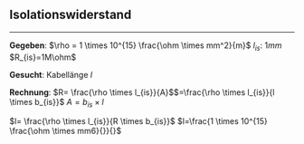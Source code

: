 ## Isolationswiderstand
___
**Gegeben**:
$\rho = 1 \times 10^{15} \frac{\ohm \times mm^2}{m}$
$l_{is}$: $1mm$
$R_{is}=1M\ohm$

**Gesucht**:
Kabellänge $l$

**Rechnung**:
$R= \frac{\rho \times l_{is}}{A}$$=\frac{\rho \times l_{is}}{l \times b_{is}}$
$A=b_{is} \times l$

$l= \frac{\rho \times l_{is}}{R \times b_{is}}$
$l=\frac{1 \times 10^{15} \frac{\ohm \times mm6}{}}{}$